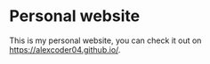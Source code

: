 
# Personal website

This is my personal website, you can check it out on https://alexcoder04.github.io/.
